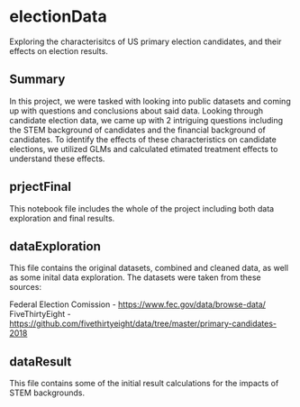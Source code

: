 # electionData
 Exploring the characterisitcs of US primary election candidates, and their effects on election results.

## Summary
In this project, we were tasked with looking into public datasets and coming up with questions and conclusions about said data. Looking through candidate election data, we came up with 2 intriguing questions including the STEM background of candidates and the financial background of candidates. To identify the effects of these characteristics on candidate elections, we utilized GLMs and calculated etimated treatment effects to understand these effects.

## prjectFinal
This notebook file includes the whole of the project including both data exploration and final results.

## dataExploration
This file contains the original datasets, combined and cleaned data, as well as some inital data exploration. The datasets were taken from these sources:

Federal Election Comission - https://www.fec.gov/data/browse-data/
FiveThirtyEight - https://github.com/fivethirtyeight/data/tree/master/primary-candidates-2018

## dataResult
This file contains some of the initial result calculations for the impacts of STEM backgrounds.
